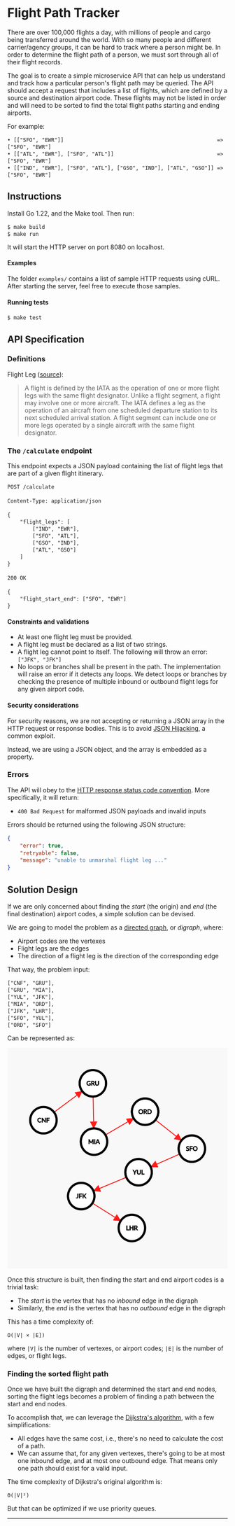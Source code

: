 # Flight Path Tracker

There are over 100,000 flights a day, with millions of people and cargo being transferred around the world. With so many people and different carrier/agency groups, it can be hard to track where a person might be. In order to determine the flight path of a person, we must sort through all of their flight records.

The goal is to create a simple microservice API that can help us understand and track how a particular person's flight path may be queried. The API should accept a request that includes a list of flights, which are defined by a source and destination airport code. These flights may not be listed in order and will need to be sorted to find the total flight paths starting and ending airports.

For example:

```
• [["SFO", "EWR"]]                                                 => ["SFO", "EWR"]
• [["ATL", "EWR"], ["SFO", "ATL"]]                                 => ["SFO", "EWR"]
• [["IND", "EWR"], ["SFO", "ATL"], ["GSO", "IND"], ["ATL", "GSO"]] => ["SFO", "EWR"]
```

## Instructions

Install Go 1.22, and the Make tool. Then run:

```shell
$ make build
$ make run
```

It will start the HTTP server on port 8080 on localhost.

#### Examples

The folder `examples/` contains a list of sample HTTP requests using cURL. After starting the server, feel free to execute those samples.

#### Running tests

```shell
$ make test
```

## API Specification

### Definitions

Flight Leg ([source](https://aviation.stackexchange.com/questions/14567/what-is-the-difference-between-slice-segment-and-leg)):
> A flight is defined by the IATA as the operation of one or more flight legs with the same flight designator. Unlike a flight segment, a flight may involve one or more aircraft. The IATA defines a leg as the operation of an aircraft from one scheduled departure station to its next scheduled arrival station. A flight segment can include one or more legs operated by a single aircraft with the same flight designator.

### The `/calculate` endpoint

This endpoint expects a JSON payload containing the list of flight legs that are part of a given flight itinerary.

```
POST /calculate

Content-Type: application/json

{
    "flight_legs": [
        ["IND", "EWR"], 
        ["SFO", "ATL"], 
        ["GSO", "IND"], 
        ["ATL", "GSO"]
    ]
}

200 OK

{
    "flight_start_end": ["SFO", "EWR"]
}
```

#### Constraints and validations

- At least one flight leg must be provided.
- A flight leg must be declared as a list of two strings.
- A flight leg cannot point to itself. The following will throw an error: `["JFK", "JFK"]`
- No loops or branches shall be present in the path. The implementation will raise an error if it detects any loops. We detect loops or branches by checking the presence of multiple inbound or outbound flight legs for any given airport code.

#### Security considerations

For security reasons, we are not accepting or returning a JSON array in the HTTP request or response bodies. This is to avoid [JSON Hijacking](https://stackoverflow.com/questions/43717574/javascript-why-shouldnt-the-server-respond-with-a-json-array), a common exploit.

Instead, we are using a JSON object, and the array is embedded as a property.

### Errors

The API will obey to the [HTTP response status code convention](https://developer.mozilla.org/en-US/docs/Web/HTTP/Status). More specifically, it will return:

- `400 Bad Request` for malformed JSON payloads and invalid inputs

Errors should be returned using the following JSON structure:

```json
{
    "error": true,
    "retryable": false,
    "message": "unable to unmarshal flight leg ..."
}
```

## Solution Design

If we are only concerned about finding the *start* (the origin) and *end* (the final destination) airport codes, a simple solution can be devised.

We are going to model the problem as a [directed graph](https://en.wikipedia.org/wiki/Directed_graph), or *digraph*, where:

- Airport codes are the vertexes
- Flight legs are the edges
- The direction of a flight leg is the direction of the corresponding edge

That way, the problem input:

```
["CNF", "GRU"],
["GRU", "MIA"],
["YUL", "JFK"],
["MIA", "ORD"],
["JFK", "LHR"],
["SFO", "YUL"],
["ORD", "SFO"]
```

Can be represented as:

![Digraph 1](doc/digraph-1.png)

Once this structure is built, then finding the start and end airport codes is a trivial task:

- The *start* is the vertex that has no _inbound_ edge in the digraph
- Similarly, the *end* is the vertex that has no _outbound_ edge in the digraph

This has a time complexity of:
```
O(|V| × |E])
```
where `|V|` is the number of vertexes, or airport codes; `|E|` is the number of edges, or flight legs.

### Finding the sorted flight path

Once we have built the digraph and determined the start and end nodes, sorting the flight legs becomes a problem of finding a path between the start and end nodes.

To accomplish that, we can leverage the [Dijkstra's algorithm](https://en.wikipedia.org/wiki/Dijkstra's_algorithm), with a few simplifications: 
- All edges have the same cost, i.e., there's no need to calculate the cost of a path.
- We can assume that, for any given vertexes, there's going to be at most one inbound edge, and at most one outbound edge. That means only one path should exist for a valid input.

The time complexity of Dijkstra's original algorithm is:
```
Θ(|V|²)
```
But that can be optimized if we use priority queues.

---